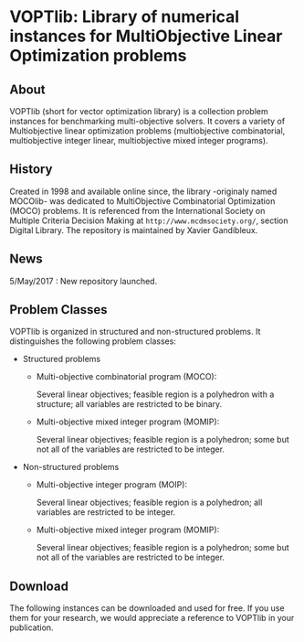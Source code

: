 VOPTlib: Library of numerical instances for MultiObjective Linear Optimization problems
==
	
About 
-- 
VOPTlib (short for vector optimization library) is a collection problem instances for benchmarking multi-objective solvers.
It covers a variety of Multiobjective linear optimization problems (multiobjective combinatorial, multiobjective integer linear, multiobjective mixed integer programs).

History
--
Created in 1998 and available online since, the library -originaly named MOCOlib- was dedicated to MultiObjective Combinatorial Optimization (MOCO) problems. 
It is referenced from the International Society on Multiple Criteria Decision Making at `http://www.mcdmsociety.org/`, section Digital Library.
The repository is maintained by Xavier Gandibleux.


News
--

 5/May/2017 	: New repository launched.
 

Problem Classes
--
VOPTlib is organized in structured and non-structured problems.
It distinguishes the following problem classes:

+ Structured problems

    - Multi-objective combinatorial program (MOCO): 
    
        Several linear objectives; feasible region is a polyhedron with a structure; all variables are restricted to be binary.

    - Multi-objective mixed integer program (MOMIP): 
    
        Several linear objectives; feasible region is a polyhedron; some but not all of the variables are restricted to be integer.

+ Non-structured problems

    - Multi-objective integer program (MOIP): 
    
        Several linear objectives; feasible region is a polyhedron; all variables are restricted to be integer.


    - Multi-objective mixed integer program (MOMIP): 
    
        Several linear objectives; feasible region is a polyhedron; some but not all of the variables are restricted to be integer.

Download
--
The following instances can be downloaded and used for free. 
If you use them for your research, we would appreciate a reference to VOPTlib in your publication. 